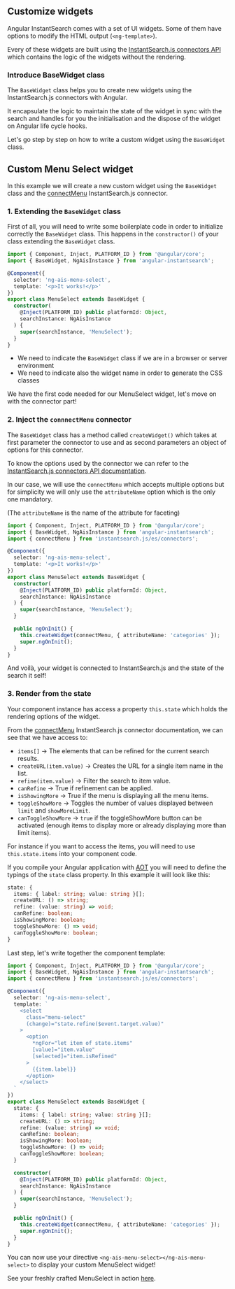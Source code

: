 ## Customize widgets

Angular InstantSearch comes with a set of UI widgets. Some of them have options to modify the HTML output (`<ng-template>`).

Every of these widgets are built using the [InstantSearch.js connectors API](https://community.algolia.com/instantsearch.js/v2/connectors.html) which contains the logic of the widgets without the rendering.

### Introduce BaseWidget class

The `BaseWidget` class helps you to create new widgets using the InstantSearch.js connectors with Angular.

It encapsulate the logic to maintain the state of the widget in sync with the search and handles for you the initialisation and the dispose of the widget on Angular life cycle hooks.

Let's go step by step on how to write a custom widget using the `BaseWidget` class.

## Custom Menu Select widget

In this example we will create a new custom widget using the `BaseWidget` class and the [connectMenu](https://community.algolia.com/instantsearch.js/v2/connectors/connectMenu.html) InstantSearch.js connector.

### 1. Extending the `BaseWidget` class

First of all, you will need to write some boilerplate code in order to initialize correctly the `BaseWidget` class. This happens in the `constructor()` of your class extending the `BaseWidget` class.

```ts
import { Component, Inject, PLATFORM_ID } from '@angular/core';
import { BaseWidget, NgAisInstance } from 'angular-instantsearch';

@Component({
  selector: 'ng-ais-menu-select',
  template: '<p>It works!</p>'
})
export class MenuSelect extends BaseWidget {
  constructor(
    @Inject(PLATFORM_ID) public platformId: Object,
    searchInstance: NgAisInstance
  ) {
    super(searchInstance, 'MenuSelect');
  }
}
```

* We need to indicate the `BaseWidget` class if we are in a browser or server environment
* We need to indicate also the widget name in order to generate the CSS classes

We have the first code needed for our MenuSelect widget, let's move on with the connector part!

### 2. Inject the `connnectMenu` connector

The `BaseWidget` class has a method called `createWidget()` which takes at first parameter the connector to use and as second parameters an object of options for this connector.

To know the options used by the connector we can refer to the [InstantSearch.js connectors API documentation](https://community.algolia.com/instantsearch.js/v2/connectors.html).

In our case, we will use the `connectMenu` which accepts multiple options but for simplicity we will only use the `attributeName` option which is the only one mandatory.

(The `attributeName` is the name of the attribute for faceting)

```ts
import { Component, Inject, PLATFORM_ID } from '@angular/core';
import { BaseWidget, NgAisInstance } from 'angular-instantsearch';
import { connectMenu } from 'instantsearch.js/es/connectors';

@Component({
  selector: 'ng-ais-menu-select',
  template: '<p>It works!</p>'
})
export class MenuSelect extends BaseWidget {
  constructor(
    @Inject(PLATFORM_ID) public platformId: Object,
    searchInstance: NgAisInstance
  ) {
    super(searchInstance, 'MenuSelect');
  }

  public ngOnInit() {
    this.createWidget(connectMenu, { attributeName: 'categories' });
    super.ngOnInit();
  }
}
```

And voilà, your widget is connected to InstantSearch.js and the state of the search it self!

### 3. Render from the state

Your component instance has access a property `this.state` which holds the rendering options of the widget.

From the [connectMenu](https://community.algolia.com/instantsearch.js/v2/connectors/connectMenu.html) InstantSearch.js connector documentation, we can see that we have access to:

* `items[]` -> The elements that can be refined for the current search results.
* `createURL(item.value)` -> Creates the URL for a single item name in the list.
* `refine(item.value)` -> Filter the search to item value.
* `canRefine` -> True if refinement can be applied.
* `isShowingMore` -> True if the menu is displaying all the menu items.
* `toggleShowMore` -> Toggles the number of values displayed between `limit` and `showMoreLimit`.
* `canToggleShowMore` -> `true` if the toggleShowMore button can be activated (enough items to display more or already displaying more than limit items).

For instance if you want to access the items, you will need to use `this.state.items` into your component code.

If you compile your Angular application with [AOT](https://angular.io/guide/aot-compiler) you will need to define the typings of the `state` class property. In this example it will look like this:

```ts
state: {
  items: { label: string; value: string }[];
  createURL: () => string;
  refine: (value: string) => void;
  canRefine: boolean;
  isShowingMore: boolean;
  toggleShowMore: () => void;
  canToggleShowMore: boolean;
}
```

Last step, let's write together the component template:

```ts
import { Component, Inject, PLATFORM_ID } from '@angular/core';
import { BaseWidget, NgAisInstance } from 'angular-instantsearch';
import { connectMenu } from 'instantsearch.js/es/connectors';

@Component({
  selector: 'ng-ais-menu-select',
  template: `
    <select
      class="menu-select"
      (change)="state.refine($event.target.value)"
    >
      <option
        *ngFor="let item of state.items"
        [value]="item.value"
        [selected]="item.isRefined"
      >
        {{item.label}}
      </option>
    </select>
  `
})
export class MenuSelect extends BaseWidget {
  state: {
    items: { label: string; value: string }[];
    createURL: () => string;
    refine: (value: string) => void;
    canRefine: boolean;
    isShowingMore: boolean;
    toggleShowMore: () => void;
    canToggleShowMore: boolean;
  }

  constructor(
    @Inject(PLATFORM_ID) public platformId: Object,
    searchInstance: NgAisInstance
  ) {
    super(searchInstance, 'MenuSelect');
  }

  public ngOnInit() {
    this.createWidget(connectMenu, { attributeName: 'categories' });
    super.ngOnInit();
  }
}
```

You can now use your directive `<ng-ais-menu-select></ng-ais-menu-select>` to display your custom MenuSelect widget!

See your freshly crafted MenuSelect in action [here](http://angular-instantsearch.netlify.com/dev-novel/?selectedStory=CustomWidgets.MenuSelect).
